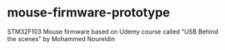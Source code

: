 # mouse-firmware-prototype
STM32F103 Mouse firmware based on Udemy course called "USB Behind the scenes" by Mohammed Noureldin
